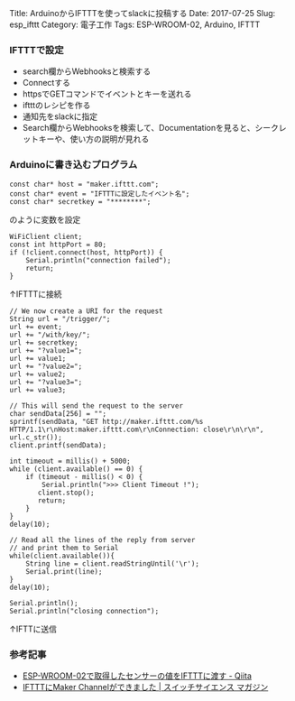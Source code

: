 Title: ArduinoからIFTTTを使ってslackに投稿する
Date: 2017-07-25
Slug: esp_ifttt
Category: 電子工作
Tags: ESP-WROOM-02, Arduino, IFTTT

### IFTTTで設定
- search欄からWebhooksと検索する
- Connectする
- httpsでGETコマンドでイベントとキーを送れる
- iftttのレシピを作る
- 通知先をslackに指定
- Search欄からWebhooksを検索して、Documentationを見ると、シークレットキーや、使い方の説明が見れる

### Arduinoに書き込むプログラム
```
const char* host = "maker.ifttt.com";
const char* event = "IFTTTに設定したイベント名";
const char* secretkey = "********";
```
のように変数を設定

```
WiFiClient client;
const int httpPort = 80;
if (!client.connect(host, httpPort)) {
	Serial.println("connection failed");
	return;
}
```
↑IFTTTに接続

```
// We now create a URI for the request
String url = "/trigger/";
url += event;
url += "/with/key/";
url += secretkey;
url += "?value1=";
url += value1;
url += "?value2=";
url += value2;
url += "?value3=";
url += value3;

// This will send the request to the server
char sendData[256] = "";
sprintf(sendData, "GET http://maker.ifttt.com/%s HTTP/1.1\r\nHost:maker.ifttt.com\r\nConnection: close\r\n\r\n", url.c_str());
client.printf(sendData);

int timeout = millis() + 5000;
while (client.available() == 0) {
	if (timeout - millis() < 0) {
    	Serial.println(">>> Client Timeout !");
       client.stop();
       return;
    }
}
delay(10);

// Read all the lines of the reply from server
// and print them to Serial
while(client.available()){
	String line = client.readStringUntil('\r');
	Serial.print(line);
}
delay(10);

Serial.println();
Serial.println("closing connection");

```
↑IFTTに送信


### 参考記事
* [ESP-WROOM-02で取得したセンサーの値をIFTTTに渡す - Qiita](http://qiita.com/snumano/items/ad453fd6137249c40147)
* [IFTTTにMaker Channelができました | スイッチサイエンス マガジン](http://mag.switch-science.com/2015/06/25/ifttt-maker-channel/)
